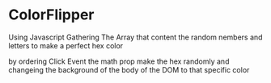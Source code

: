 # ColorFlipper

Using Javascript Gathering The Array that content the random nembers and letters to make a perfect hex color 

by ordering Click Event the math prop make the hex randomly and changeing the background of the body of the DOM to that specific color 

